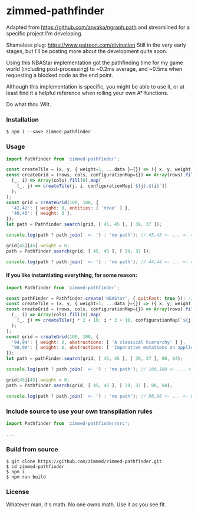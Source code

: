 # zimmed-pathfinder

Adapted from https://github.com/anvaka/ngraph.path and streamlined for a specific project I'm developing.

Shameless plug: https://www.patreon.com/divination
Still in the very early stages, but I'll be posting more about the development quite soon.

Using this NBAStar implementation got the pathfinding time for my game world (including post-processing) to ~0.2ms average, and ~0.5ms when requesting a blocked node as the end point.

Although this implementation is specific, you might be able to use it, or at least find it a helpful reference when rolling your own A* functions.

Do what thou Wilt.

### Installation

`$ npm i --save zimmed-pathfinder`

### Usage

```javascript
import Pathfinder from 'zimmed-pathfinder';

const createTile = (x, y, { weight=1, ...data }={}) => ({ x, y, weight, ...data });
const createGrid = (rows, cols, configurationMap={}) => Array(rows).fill(0).map(
  (_, i) => Array(cols).fill(0).map(
    (_, j) => createTile(j, i, configurationMap[`${j},${i}`])
  );
);
const grid = createGrid(100, 100, {
  '42,42': { weight: 0, entities: [ 'tree' ] },
  '40,40': { weight: 0 },
});
let path = Pathfinder.search(grid, [ 45, 45 ], [ 39, 37 ]);

console.log(path ? path.join(' <- ') : 'no path'); // 45,45 <- ... <- 40,38

grid[45][45].weight = 0;
path = Pathfinder.search(grid, [ 45, 45 ], [ 39, 37 ]);

console.log(path ? path.join(' <- ') : 'no path'); // 44,44 <- ... <- 40,38
```

#### If you like instantiating everything, for some reason:
```javascript
import Pathfinder from 'zimmed-pathfinder';

const pathFinder = Pathfinder.create('NBAStar', { quitFast: true }); // Or new Pathfinder(...)
const createTile = (x, y, { weight=1, ...data }={}) => ({ x, y, weight, ...data });
const createGrid = (rows, cols, configurationMap={}) => Array(rows).fill(0).map(
  (_, i) => Array(cols).fill(0).map(
    (_, j) => createTile(j * 2 + 10, i * 2 + 10, configurationMap[`${j * 2 + 10},${i * 2 + 10}`])
  );
);
const grid = createGrid(100, 100, {
  '94,94': { weight: 0, obstructions: [ 'A classical hierarchy' ] },
  '90,90': { weight: 0, obstructions: [ 'Imperative mutations on application state' ] },
});
let path = pathFinder.search(grid, [ 45, 45 ], [ 39, 37 ], 88, 84);

console.log(path ? path.join(' <- ') : 'no path'); // 100,100 <- ... <- 90,86

grid[45][45].weight = 0;
path = Pathfinder.search(grid, [ 45, 45 ], [ 39, 37 ], 88, 84);

console.log(path ? path.join(' <- ') : 'no path'); // 98,98 <- ... <- 90,86
```

### Include source to use your own transpilation rules

```javascript
import Pathfinder from 'zimmed-pathfinder/src';

...
```

### Build from source

```
$ git clone https://github.com/zimmed/zimmed-pathfinder.git
$ cd zimmed-pathfinder
$ npm i
$ npm run build
```

### License

Whatever man, it's math. No one owns math. Use it as you see fit.
